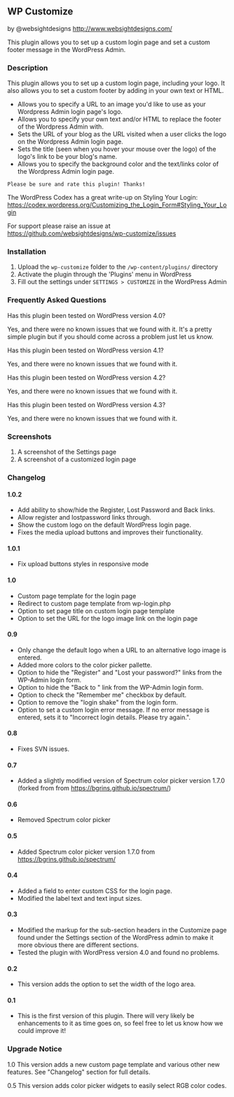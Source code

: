 ## WP Customize

by @websightdesigns
http://www.websightdesigns.com/

This plugin allows you to set up a custom login page and set a custom footer message in the WordPress Admin.

### Description

This plugin allows you to set up a custom login page, including your logo. It also allows you to set a custom footer by adding in your own text or HTML.

* Allows you to specify a URL to an image you'd like to use as your Wordpress Admin login page's logo.
* Allows you to specify your own text and/or HTML to replace the footer of the Wordpress Admin with.
* Sets the URL of your blog as the URL visited when a user clicks the logo on the Wordpress Admin login page.
* Sets the title (seen when you hover your mouse over the logo) of the logo's link to be your blog's name.
* Allows you to specify the background color and the text/links color of the Wordpress Admin login page.

`Please be sure and rate this plugin! Thanks!`

The WordPress Codex has a great write-up on Styling Your Login:
https://codex.wordpress.org/Customizing_the_Login_Form#Styling_Your_Login

For support please raise an issue at https://github.com/websightdesigns/wp-customize/issues

### Installation

1. Upload the `wp-customize` folder to the `/wp-content/plugins/` directory
2. Activate the plugin through the 'Plugins' menu in WordPress
3. Fill out the settings under `SETTINGS > CUSTOMIZE` in the WordPress Admin

### Frequently Asked Questions

Has this plugin been tested on WordPress version 4.0?

Yes, and there were no known issues that we found with it. It's a pretty simple plugin but if you should come across a problem just let us know.

Has this plugin been tested on WordPress version 4.1?

Yes, and there were no known issues that we found with it.

Has this plugin been tested on WordPress version 4.2?

Yes, and there were no known issues that we found with it.

Has this plugin been tested on WordPress version 4.3?

Yes, and there were no known issues that we found with it.

### Screenshots

1. A screenshot of the Settings page
2. A screenshot of a customized login page

### Changelog

#### 1.0.2
* Add ability to show/hide the Register, Lost Password and Back links.
* Allow register and lostpassword links through.
* Show the custom logo on the default WordPress login page.
* Fixes the media upload buttons and improves their functionality.

#### 1.0.1
* Fix upload buttons styles in responsive mode

#### 1.0
* Custom page template for the login page
* Redirect to custom page template from wp-login.php
* Option to set page title on custom login page template
* Option to set the URL for the logo image link on the login page

#### 0.9
* Only change the default logo when a URL to an alternative logo image is entered.
* Added more colors to the color picker pallette.
* Option to hide the "Register" and "Lost your password?" links from the WP-Admin login form.
* Option to hide the "Back to <site name>" link from the WP-Admin login form.
* Option to check the "Remember me" checkbox by default.
* Option to remove the "login shake" from the login form.
* Option to set a custom login error message. If no error message is entered, sets it to "Incorrect login details. Please try again.".

#### 0.8
* Fixes SVN issues.

#### 0.7
* Added a slightly modified version of Spectrum color picker version 1.7.0 (forked from from https://bgrins.github.io/spectrum/)

#### 0.6
* Removed Spectrum color picker

#### 0.5
* Added Spectrum color picker version 1.7.0 from https://bgrins.github.io/spectrum/

#### 0.4
* Added a field to enter custom CSS for the login page.
* Modified the label text and text input sizes.

#### 0.3
* Modified the markup for the sub-section headers in the Customize page found under the Settings section of the WordPress admin to make it more obvious there are different sections.
* Tested the plugin with WordPress version 4.0 and found no problems.

#### 0.2
* This version adds the option to set the width of the logo area.

#### 0.1
* This is the first version of this plugin. There will very likely be enhancements to it as time goes on, so feel free to let us know how we could improve it!

### Upgrade Notice

1.0
This version adds a new custom page template and various other new features. See "Changelog" section for full details.

0.5
This version adds color picker widgets to easily select RGB color codes.